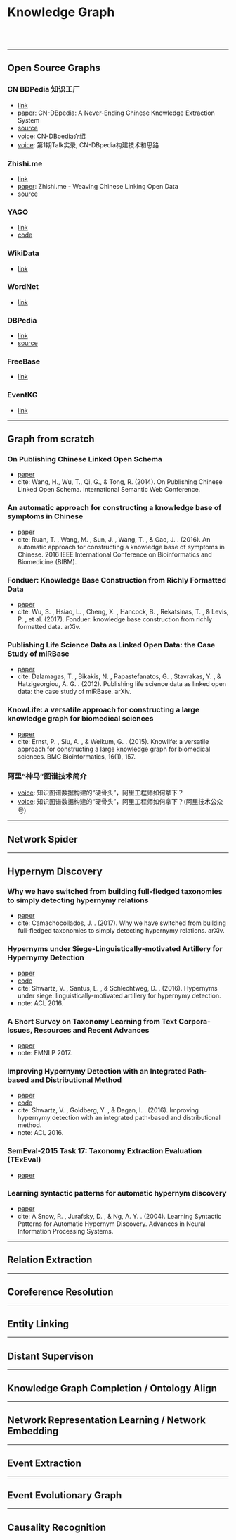 # Knowledge Graph
<br>
<br>

---
## Open Source Graphs
### CN BDPedia 知识工厂
  * [link](http://kw.fudan.edu.cn/)<br>
  * [paper](https://www.researchgate.net/publication/318144300_CN-DBpedia_A_Never-Ending_Chinese_Knowledge_Extraction_System): CN-DBpedia: A Never-Ending Chinese Knowledge Extraction System<br>
  * [source](http://openkg.cn/dataset/cndbpedia)<br>
  * [voice](https://mp.weixin.qq.com/s?__biz=MzI0MTI1Nzk1MA==&mid=2651675251&idx=1&sn=9031665d4b66100bf327a8797b7cd457&chksm=f2f7a6c2c5802fd4318b242aa395cf52e59a72a09026f9b91f0ddab6efbe9a1f0732e2d4c6ee#rd): CN-DBpedia介绍<br>
  * [voice](https://www.sohu.com/a/127397409_500659): 第1期Talk实录, CN-DBpedia构建技术和思路<br>

### Zhishi.me
  * [link](http://zhishi.me/lookup)<br>
  * [paper](https://www.researchgate.net/publication/221467123_Zhishime_-_Weaving_Chinese_Linking_Open_Data): Zhishi.me - Weaving Chinese Linking Open Data<br>
  * [source](http://openkg.cn/dataset/zhishi-me)<br>

### YAGO
  * [link](https://www.mpi-inf.mpg.de/departments/databases-and-information-systems/research/yago-naga/yago/)<br>
  * [code](https://github.com/yago-naga/yago3)

### WikiData
  * [link](https://www.wikidata.org/wiki/Wikidata:Main_Page)<br>

### WordNet
  * [link](https://wordnet.princeton.edu/download)<br>

### DBPedia
  * [link](https://wiki.dbpedia.org/dbpedia-wiki)<br>
  * [source](https://wiki.dbpedia.org/datasets/dbpedia-version-2016-10)<br>

### FreeBase
  * [link](http://webarchive.loc.gov/all/20100713021232/http://wiki.freebase.com/wiki/Main_Page)<br>

### EventKG
  * [link](http://eventkg.l3s.uni-hannover.de/index.html)<br>

---
## Graph from scratch
### On Publishing Chinese Linked Open Schema
  * [paper](https://link.springer.com/chapter/10.1007%2F978-3-319-11964-9_19)<br>
  * cite: Wang, H., Wu, T., Qi, G., & Tong, R. (2014). On Publishing Chinese Linked Open Schema. International Semantic Web Conference.<br>

### An automatic approach for constructing a knowledge base of symptoms in Chinese
  * [paper](https://www.researchgate.net/publication/312561715_An_automatic_approach_for_constructing_a_knowledge_base_of_symptoms_in_Chinese)<br>
  * cite: Ruan, T. , Wang, M. , Sun, J. , Wang, T. , & Gao, J. . (2016). An automatic approach for constructing a knowledge base of symptoms in Chinese. 2016 IEEE International Conference on Bioinformatics and Biomedicine (BIBM). <br>

### Fonduer: Knowledge Base Construction from Richly Formatted Data
  * [paper](https://arxiv.org/abs/1703.05028)<br>
  * cite: Wu, S. , Hsiao, L. , Cheng, X. , Hancock, B. , Rekatsinas, T. , & Levis, P. , et al. (2017). Fonduer: knowledge base construction from richly formatted data. arXiv.<br>

### Publishing Life Science Data as Linked Open Data: the Case Study of miRBase
  * [paper](https://arxiv.org/pdf/1205.2320.pdf)<br>
  * cite: Dalamagas, T. , Bikakis, N. , Papastefanatos, G. , Stavrakas, Y. , & Hatzigeorgiou, A. G. . (2012). Publishing life science data as linked open data: the case study of miRBase. arXiv.<br>

### KnowLife: a versatile approach for constructing a large knowledge graph for biomedical sciences
  * [paper](https://pure.mpg.de/rest/items/item_2157584_1/component/file_2157583/content)<br>
  * cite: Ernst, P. , Siu, A. , & Weikum, G. . (2015). Knowlife: a versatile approach for constructing a large knowledge graph for biomedical sciences. BMC Bioinformatics, 16(1), 157.<br>

### 阿里“神马”图谱技术简介
  * [voice](https://blog.csdn.net/yunqiinsight/article/details/79563396): 知识图谱数据构建的“硬骨头”，阿里工程师如何拿下？<br>
  * [voice](https://mp.weixin.qq.com/s/qw9i24goTsVgdk1qW6ie9A): 知识图谱数据构建的“硬骨头”，阿里工程师如何拿下？(阿里技术公众号)<br>

---
## Network Spider

---
## Hypernym Discovery
### Why we have switched from building full-fledged taxonomies to simply detecting hypernymy relations
  * [paper](https://arxiv.org/pdf/1703.04178.pdf)<br>
  * cite: Camachocollados, J. . (2017). Why we have switched from building full-fledged taxonomies to simply detecting hypernymy relations. arXiv. <br>
  
### Hypernyms under Siege-Linguistically-motivated Artillery for Hypernymy Detection
  * [paper](http://aclweb.org/anthology/E17-1007)<br>
  * [code](https://github.com/vered1986/UnsupervisedHypernymy)<br>
  * cite: Shwartz, V. , Santus, E. , & Schlechtweg, D. . (2016). Hypernyms under siege: linguistically-motivated artillery for hypernymy detection. <br>
  * note: ACL 2016. <br>
  
### A Short Survey on Taxonomy Learning from Text Corpora-Issues, Resources and Recent Advances
  * [paper](http://aclweb.org/anthology/D17-1123)<br>
  * note: EMNLP 2017. <br>
  
### Improving Hypernymy Detection with an Integrated Path-based and Distributional Method
  * [paper](http://aclweb.org/anthology/P16-1226)<br>
  * [code](https://github.com/vered1986/HypeNET)<br>
  * cite: Shwartz, V. , Goldberg, Y. , & Dagan, I. . (2016). Improving hypernymy detection with an integrated path-based and distributional method. <br>
  * note: ACL 2016.<br>
  
### SemEval-2015 Task 17: Taxonomy Extraction Evaluation (TExEval)
  * [paper](http://wwwusers.di.uniroma1.it/~navigli/pubs/Semeval_2015_Bordeaetal.pdf)<br>
  
### Learning syntactic patterns for automatic hypernym discovery
  * [paper](http://ai.stanford.edu/~rion/papers/hypernym_nips05.pdf)<br>
  * cite: A Snow, R. , Jurafsky, D. , & Ng, A. Y. . (2004). Learning Syntactic Patterns for Automatic Hypernym Discovery. Advances in Neural Information Processing Systems. <br>

---
## Relation Extraction

---
## Coreference Resolution

---
## Entity Linking

---
## Distant Supervison

---
## Knowledge Graph Completion / Ontology Align

---
## Network Representation Learning / Network Embedding

---
## Event Extraction

---
## Event Evolutionary Graph

---
## Causality Recognition
